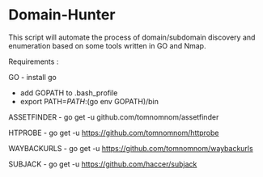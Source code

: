 # Domain-Hunter
This script will automate the process of domain/subdomain discovery and enumeration based on some tools written in GO and Nmap.

Requirements : 

GO - install go
   - add GOPATH to .bash_profile
   - export PATH=$PATH:$(go env GOPATH)/bin
   
ASSETFINDER - go get -u github.com/tomnomnom/assetfinder
            
HTPROBE - go get -u  https://github.com/tomnomnom/httprobe

WAYBACKURLS - go get -u https://github.com/tomnomnom/waybackurls

SUBJACK - go get -u https://github.com/haccer/subjack

